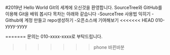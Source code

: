 ﻿#2019년 Hello World
Git의 세계에 오신것을 환영합니다.
SourceTree와 GitHub를 이용해 Git을 배워 봅시다
목차는 아래와 같습니다
-SourceTree 사용법 익히기
-Github에 계정 만들고 repo생성하기
-오픈소스에 기여해보기
<<<<<<< HEAD
010-yyyy-yyyy

=======
문의는 010-xxxx-xxxx로 부탁드립니다.
>>>>>>> phone
바뀐바분